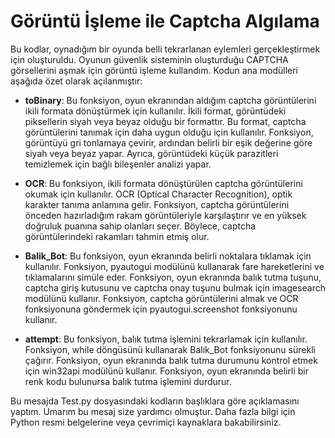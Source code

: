 # Görüntü İşleme ile Captcha Algılama

Bu kodlar, oynadığım bir oyunda belli tekrarlanan eylemleri gerçekleştirmek için oluşturuldu. Oyunun güvenlik sisteminin oluşturduğu CAPTCHA görsellerini aşmak için görüntü işleme kullandım. Kodun ana modülleri aşağıda özet olarak açılanmıştır:

- **toBinary**: Bu fonksiyon, oyun ekranından aldığım captcha görüntülerini ikili formata dönüştürmek için kullanılır. İkili format, görüntüdeki piksellerin siyah veya beyaz olduğu bir formattır. Bu format, captcha görüntülerini tanımak için daha uygun olduğu için kullanılır. Fonksiyon, görüntüyü gri tonlamaya çevirir, ardından belirli bir eşik değerine göre siyah veya beyaz yapar. Ayrıca, görüntüdeki küçük parazitleri temizlemek için bağlı bileşenler analizi yapar.

- **OCR**: Bu fonksiyon, ikili formata dönüştürülen captcha görüntülerini okumak için kullanılır. OCR (Optical Character Recognition), optik karakter tanıma anlamına gelir. Fonksiyon, captcha görüntülerini önceden hazırladığım rakam görüntüleriyle karşılaştırır ve en yüksek doğruluk puanına sahip olanları seçer. Böylece, captcha görüntülerindeki rakamları tahmin etmiş olur.

- **Balik_Bot**: Bu fonksiyon, oyun ekranında belirli noktalara tıklamak için kullanılır. Fonksiyon, pyautogui modülünü kullanarak fare hareketlerini ve 
tıklamalarını simüle eder. Fonksiyon, oyun ekranında balık tutma tuşunu, captcha giriş kutusunu ve captcha onay tuşunu bulmak için imagesearch modülünü kullanır. Fonksiyon, captcha görüntülerini almak ve OCR fonksiyonuna göndermek için pyautogui.screenshot fonksiyonunu kullanır.

- **attempt**: Bu fonksiyon, balık tutma işlemini tekrarlamak için kullanılır. Fonksiyon, while döngüsünü kullanarak Balik_Bot fonksiyonunu sürekli çağırır. Fonksiyon, oyun ekranında balık tutma durumunu kontrol etmek için win32api modülünü kullanır. Fonksiyon, oyun ekranında belirli bir renk kodu bulunursa balık tutma işlemini durdurur.

Bu mesajda Test.py dosyasındaki kodların başlıklara göre açıklamasını yaptım. Umarım bu mesaj size yardımcı olmuştur. Daha fazla bilgi için Python resmi belgelerine veya çevrimiçi kaynaklara bakabilirsiniz.